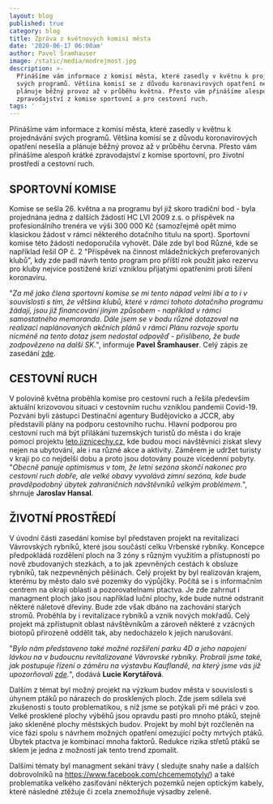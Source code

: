 ```yaml
---
layout: blog
published: true
category: blog
title: Zpráva z květnových komisí města
date: '2020-06-17 06:00am'
author: Pavel Šramhauser
image: /static/media/modrejmost.jpg
description: >-
  Přinášíme vám informace z komisí města, které zasedly v květnu k projednávání
  svých programů. Většina komisí se z důvodu koronavirových opatření nesešla a
  plánuje běžný provoz až v průběhu května. Přesto vám přinášíme alespoň krátké
  zpravodajství z komise sportovní a pro cestovní ruch.
tags: '  '
---
```

Přinášíme vám informace z komisí města, které zasedly v květnu k projednávání svých programů. Většina komisí se z důvodu koronavirových opatření nesešla a plánuje běžný provoz až v průběhu června. Přesto vám přinášíme alespoň krátké zpravodajství z komise sportovní, pro životní prostředí a cestovní ruch.

## SPORTOVNÍ KOMISE

Komise se sešla 26. května a na programu byl již skoro tradiční bod - byla projednána jedna z dalších žádostí HC LVI 2009 z.s. o příspěvek na profesionálního trenéra ve výši 300 000 Kč (samozřejmě opět mimo klasickou žádost v rámci některého dotačního titulu na sport). Sportovní komise této žádosti nedoporučila vyhovět. Dále zde byl bod Různé, kde se například řešil OP č. 2 "Příspěvek na činnost mládežnických preferovaných klubů", kdy zde padl návrh tento program pro příští rok použít jako rezervu pro kluby nejvíce postižené krizí vzniklou přijatými opatřeními proti šíření koronaviru. 

"_Za mě jako člena sportovní komise se mi tento nápad velmi líbí a to i v souvislosti s tím, že většina klubů, které v rámci tohoto dotačního programu žádají, jsou již financování jiným způsobem - například v rámci samostatného memoranda. Dále jsem se v bodu různé dotazoval na realizaci naplánovaných akčních plánů v rámci Plánu rozvoje sportu nicméně na tento dotaz jsem nedostal odpověď - přislíbeno, že bude zodpovězeno na další SK._", informuje **Pavel Šramhauser**. Celý zápis ze zasedání [zde](https://www.c-budejovice.cz/sites/default/files/obsah/Odbory/zapis_sk_2020_26-05.pdf).

## CESTOVNÍ RUCH

V polovině května proběhla komise pro cestovní ruch a řešila především aktuální krizovovou situaci v cestovním ruchu vzniklou pandemií Covid-19. Pozváni byli zástupci Destinační agentury Budějovicko a JCCR, aby představili plány na podporu cestovního ruchu. Hlavní podporou pro cestovní ruch má být přilákání tuzemských turistů do města i do kraje pomocí projektu [leto.jiznicechy.cz](https://leto.jiznicechy.cz/), kde budou moci návštěvníci získat slevy nejen na ubytování, ale i na různé akce a aktivity. Záměrem je udržet turisty v kraji po co nejdelší dobu a proto jsou dotovány pouze vícedenní pobyty. "_Obecně panuje optimismus v tom, že letní sezóna skončí nakonec pro cestovní ruch dobře, ale velké obavy vyvolává zimní sezóna, kde bude pravděpodobný úbytek zahraničních návštěvníků velkým problémem._", shrnuje **Jaroslav Hansal**.

## ŽIVOTNÍ PROSTŘEDÍ

V úvodní části zasedání komise byl představen projekt na revitalizaci Vávrovských rybníků, které jsou součástí celku Vrbenské rybníky. Koncepce předpokládá rozdělení ploch na 3 zóny s různým využitím a přístupností po nově zbudovaných stezkách, a to jak zpevněných cestách k obsluze rybníků, tak nezpevněných pěšinách. Celý projekt by byl realizován krajem, kterému by město dalo své pozemky do výpůjčky. Počítá se i s informačním centrem na okraji oblasti a pozorovatelnami ptactva. Je zde zahrnut i managment ploch jako jsou například luční plochy, kde bude nutné odstranit některé náletové dřeviny. Bude zde však dbáno na zachování starých stromů. Proběhla by i revitalizace rybníků a vznik nových mokřadů. Celý projekt má zpřístupnit oblast návštěvníkům a zároveň některé z vzácných biotopů přirozeně oddělit tak, aby nedocházelo k jejich narušování. 

"_Bylo nám představeno také možné rozšíření parku 4D a jeho napojení lávkou na v budoucnu revitalizované Vávrovské rybníky. Probrali jsme také, jak postupuje řízení o záměru na výstavbu Kauflandě, na který jsme vás již upozorňovali _[_zde_](https://www.facebook.com/PiratiCB/photos/a.209563762877867/794757511025153/?type=3)_._", dodává **Lucie Korytářová**.

Dalším z témat byl možný projekt na výzkum budov města v souvislosti s úhynem ptáků po nárazech do prosklených ploch. Zde jsem sdílela své zkušenosti s touto problematikou, s níž jsme se potýkali při mé práci v zoo. Velké prosklené plochy výběhů jsou opravdu pastí pro mnoho ptáků, stejně jako skleněné plochy městských budov. Projekt by mohl být rozčleněn na více fází spolu s návrhem možných opatření omezující počty mrtvých ptáků. Úbytek ptactva je kombinací mnoha faktorů. Redukce rizika střetů ptáků se sklem je jedna z možností jak tento trend zpomalit. 

Dalšími tématy byl managment sekání trávy ( sledujte snahy naše a dalších dobrovolníků na <https://www.facebook.com/chcememotyly/>) a také problematika velkého zasíťování některých pozemků nejen optickým kabely, které následné ztěžuje či zcela znemožňuje výsadby zeleně.
